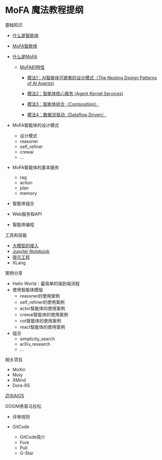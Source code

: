 # MoFA 魔法教程提纲

基础知识

- [什么是智能体](what_is_agent.md)

- [MoFA智能体](what_is_mofa_agent.md)

- [什么是MoFA](what_is_mofa.md)

  - [MoFA的特性](mofa_features.md)

    - [模法1：AI智能体可嵌套的设计模式（The Nesting Design Patterns of AI Agents)](mofa_feature_nesting_design_patterns.md)

    - [模法2：智能体核心服务 (Agent Kernel Services)](mofa_feature_kernel_services.md)

    - [模法3：智能体组合（Composition）](mofa_feature_agent_composition.md)

    - [模法4：数据流驱动（Dataflow Driven）](mofa_feature_data_flow.md)

- MoFA智能体的设计模式
  - 设计模式
  - reasoner
  - self_refiner
  - crewai
  - ...

- MoFA智能体的基本服务
  - rag
  - action
  - plan
  - memory

- 智能体组合

- Web服务和API

- 智能体编程

工具和技能

- [大模型的接入](llm_interfacing.md) 
- [Jupyter Notebook](jupyter_notebook.md) 
- [提示工程](prompt_engineering.md) 
- XLang

案例分享

- Hello World：最简单的端到端流程
- 使用智能体模版
  - reasoner的使用案例
  - self_refiner的使用案例
  - actor智能体的使用案例
  - crewai智能体的使用案例
  - cot智能体的使用案例
  - react智能体的使用案例
- 组合
  - simplicity_search
  - arXiv_research
  - ...

相关项目

- MoXin
- Moly
- XMind
- Dora-RS

[迈向AIOS](toward_aios.md)

GOSIM黑客马拉松

- 评审规则

- GitCode 
  - GitCode简介
  - Fork
  - Pull
  - G-Star